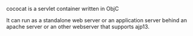 cococat is a servlet container written in ObjC

It can run as a standalone web server or an application server behind an apache server or an other webserver that supports ajp13.